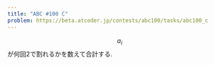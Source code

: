 ```yaml
---
title: "ABC #100 C"
problem: https://beta.atcoder.jp/contests/abc100/tasks/abc100_c
---
```

$$ a_i $$ が何回2で割れるかを数えて合計する.

